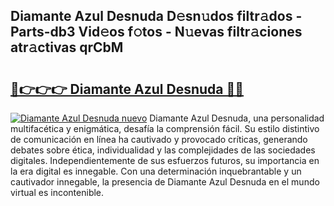## Diamante Azul Desnuda D𝚎sn𝚞dos filtr𝚊dos - Parts-db3 Vid𝚎os f𝚘tos - N𝚞evas filtr𝚊ciones atr𝚊ctivas qrCbM

# <h2><a href="http://mb6zhy.tromn.icu/?c=Diamante+Azul+Desnuda">🔗👉👉👉 Diamante Azul Desnuda 🔗🔗</a></h2>

[![Diamante Azul Desnuda nuevo](https://i.imgur.com/pEAQMta.gif)](http://mb6zhy.tromn.icu/?c=Diamante+Azul+Desnuda)
Diamante Azul Desnuda, una personalidad multifacética y enigmática, desafía la comprensión fácil. Su estilo distintivo de comunicación en línea ha cautivado y provocado críticas, generando debates sobre ética, individualidad y las complejidades de las sociedades digitales. Independientemente de sus esfuerzos futuros, su importancia en la era digital es innegable. Con una determinación inquebrantable y un cautivador innegable, la presencia de Diamante Azul Desnuda en el mundo virtual es incontenible.
